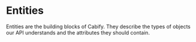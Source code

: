 # Entities

Entities are the building blocks of Cabify. They describe the types of objects our API understands and the attributes they should contain.

